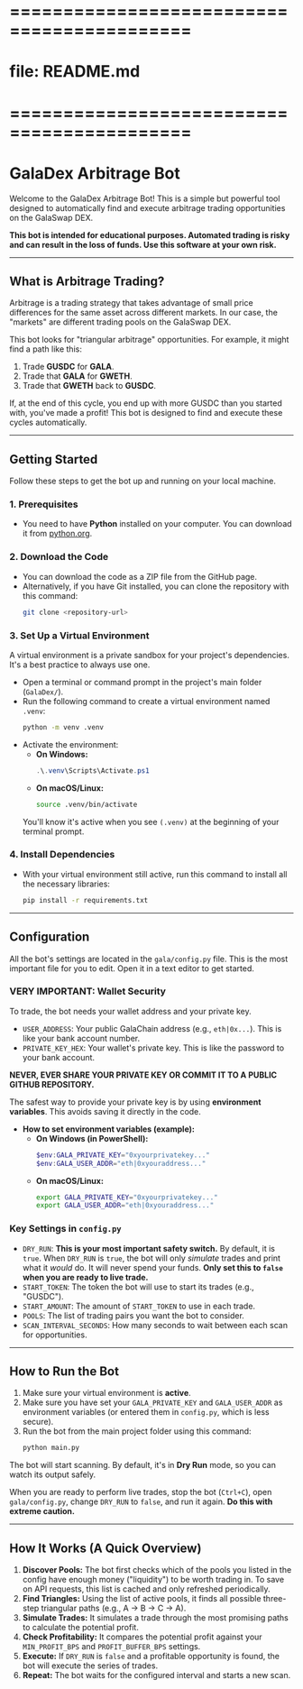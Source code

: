 # ===========================================
# file: README.md
# ===========================================
# GalaDex Arbitrage Bot

Welcome to the GalaDex Arbitrage Bot! This is a simple but powerful tool designed to automatically find and execute arbitrage trading opportunities on the GalaSwap DEX.

**This bot is intended for educational purposes. Automated trading is risky and can result in the loss of funds. Use this software at your own risk.**

---

## What is Arbitrage Trading?

Arbitrage is a trading strategy that takes advantage of small price differences for the same asset across different markets. In our case, the "markets" are different trading pools on the GalaSwap DEX.

This bot looks for "triangular arbitrage" opportunities. For example, it might find a path like this:

1.  Trade **GUSDC** for **GALA**.
2.  Trade that **GALA** for **GWETH**.
3.  Trade that **GWETH** back to **GUSDC**.

If, at the end of this cycle, you end up with more GUSDC than you started with, you've made a profit! This bot is designed to find and execute these cycles automatically.

---

## Getting Started

Follow these steps to get the bot up and running on your local machine.

### 1. Prerequisites

*   You need to have **Python** installed on your computer. You can download it from [python.org](https://www.python.org/downloads/).

### 2. Download the Code

*   You can download the code as a ZIP file from the GitHub page.
*   Alternatively, if you have Git installed, you can clone the repository with this command:
    ```bash
    git clone <repository-url>
    ```

### 3. Set Up a Virtual Environment

A virtual environment is a private sandbox for your project's dependencies. It's a best practice to always use one.

*   Open a terminal or command prompt in the project's main folder (`GalaDex/`).
*   Run the following command to create a virtual environment named `.venv`:
    ```bash
    python -m venv .venv
    ```
*   Activate the environment:
    *   **On Windows:**
        ```powershell
        .\.venv\Scripts\Activate.ps1
        ```
    *   **On macOS/Linux:**
        ```bash
        source .venv/bin/activate
        ```
    You'll know it's active when you see `(.venv)` at the beginning of your terminal prompt.

### 4. Install Dependencies

*   With your virtual environment still active, run this command to install all the necessary libraries:
    ```bash
    pip install -r requirements.txt
    ```

---

## Configuration

All the bot's settings are located in the `gala/config.py` file. This is the most important file for you to edit. Open it in a text editor to get started.

### **VERY IMPORTANT: Wallet Security**

To trade, the bot needs your wallet address and your private key.

*   `USER_ADDRESS`: Your public GalaChain address (e.g., `eth|0x...`). This is like your bank account number.
*   `PRIVATE_KEY_HEX`: Your wallet's private key. This is like the password to your bank account.

**NEVER, EVER SHARE YOUR PRIVATE KEY OR COMMIT IT TO A PUBLIC GITHUB REPOSITORY.**

The safest way to provide your private key is by using **environment variables**. This avoids saving it directly in the code.

*   **How to set environment variables (example):**
    *   **On Windows (in PowerShell):**
        ```powershell
        $env:GALA_PRIVATE_KEY="0xyourprivatekey..."
        $env:GALA_USER_ADDR="eth|0xyouraddress..."
        ```
    *   **On macOS/Linux:**
        ```bash
        export GALA_PRIVATE_KEY="0xyourprivatekey..."
        export GALA_USER_ADDR="eth|0xyouraddress..."
        ```

### Key Settings in `config.py`

*   `DRY_RUN`: **This is your most important safety switch.** By default, it is `true`. When `DRY_RUN` is `true`, the bot will only *simulate* trades and print what it *would* do. It will never spend your funds. **Only set this to `false` when you are ready to live trade.**
*   `START_TOKEN`: The token the bot will use to start its trades (e.g., "GUSDC").
*   `START_AMOUNT`: The amount of `START_TOKEN` to use in each trade.
*   `POOLS`: The list of trading pairs you want the bot to consider.
*   `SCAN_INTERVAL_SECONDS`: How many seconds to wait between each scan for opportunities.

---

## How to Run the Bot

1.  Make sure your virtual environment is **active**.
2.  Make sure you have set your `GALA_PRIVATE_KEY` and `GALA_USER_ADDR` as environment variables (or entered them in `config.py`, which is less secure).
3.  Run the bot from the main project folder using this command:
    ```bash
    python main.py
    ```

The bot will start scanning. By default, it's in **Dry Run** mode, so you can watch its output safely.

When you are ready to perform live trades, stop the bot (`Ctrl+C`), open `gala/config.py`, change `DRY_RUN` to `false`, and run it again. **Do this with extreme caution.**

---

## How It Works (A Quick Overview)

1.  **Discover Pools:** The bot first checks which of the pools you listed in the config have enough money ("liquidity") to be worth trading in. To save on API requests, this list is cached and only refreshed periodically.
2.  **Find Triangles:** Using the list of active pools, it finds all possible three-step triangular paths (e.g., A -> B -> C -> A).
3.  **Simulate Trades:** It simulates a trade through the most promising paths to calculate the potential profit.
4.  **Check Profitability:** It compares the potential profit against your `MIN_PROFIT_BPS` and `PROFIT_BUFFER_BPS` settings.
5.  **Execute:** If `DRY_RUN` is `false` and a profitable opportunity is found, the bot will execute the series of trades.
6.  **Repeat:** The bot waits for the configured interval and starts a new scan.
